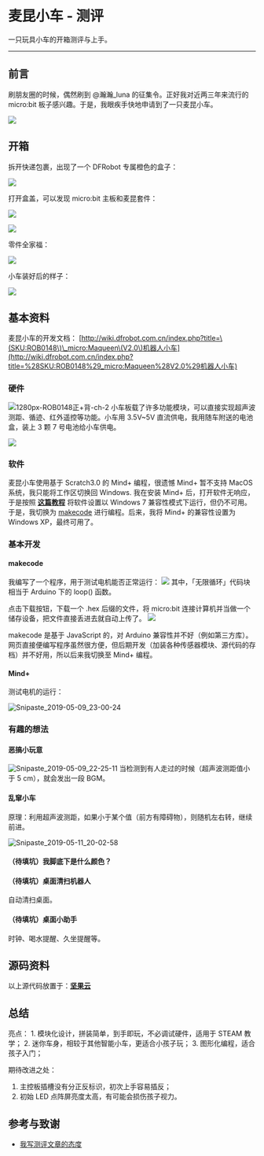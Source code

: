 # 麦昆小车 - 测评

一只玩具小车的开箱测评与上手。

---

## 前言

刷朋友圈的时候，偶然刷到 @瀚瀚\_luna 的征集令。正好我对近两三年来流行的 micro:bit 板子感兴趣。于是，我眼疾手快地申请到了一只麦昆小车。

![](https://image-backup-1253965369.cos.ap-guangzhou.myqcloud.com/20190509151403842/20190509034209667.png)

## 开箱

拆开快递包裹，出现了一个 DFRobot 专属橙色的盒子：

![](https://image-backup-1253965369.cos.ap-guangzhou.myqcloud.com/20190509151403842/IMG_0291.jpg)

打开盒盖，可以发现 micro:bit 主板和麦昆套件：

![](https://image-backup-1253965369.cos.ap-guangzhou.myqcloud.com/20190509151403842/IMG_0293.jpg)

![](https://image-backup-1253965369.cos.ap-guangzhou.myqcloud.com/20190509151403842/IMG_0294.jpg)

零件全家福：

![](https://image-backup-1253965369.cos.ap-guangzhou.myqcloud.com/20190509151403842/IMG_0296.jpg)

小车装好后的样子：

![](https://image-backup-1253965369.cos.ap-guangzhou.myqcloud.com/20190509151403842/IMG_0305.JPG)

## 基本资料

麦昆小车的开发文档： [http://wiki.dfrobot.com.cn/index.php?title=\(SKU:ROB0148\)\_micro:Maqueen\(V2.0\)机器人小车](http://wiki.dfrobot.com.cn/index.php?title=%28SKU:ROB0148%29_micro:Maqueen%28V2.0%29机器人小车)

### 硬件

![1280px-ROB0148&#x6B63;+&#x80CC;-ch-2](https://image-backup-1253965369.cos.ap-guangzhou.myqcloud.com/2019-05-15-130145.jpg) 小车板载了许多功能模块，可以直接实现超声波测距、循迹、红外遥控等功能。小车用 3.5V~5V 直流供电，我用随车附送的电池盒，装上 3 颗 7 号电池给小车供电。

![](https://image-backup-1253965369.cos.ap-guangzhou.myqcloud.com/20190509151403842/IMG_0306.JPG)

### 软件

麦昆小车使用基于 Scratch3.0 的 Mind+ 编程，很遗憾 Mind+ 暂不支持 MacOS 系统，我只能将工作区切换回 Windows. 我在安装 Mind+ 后，打开软件无响应，于是按照 [**这篇教程**](http://mc.dfrobot.com.cn/thread-267641-1-1.html) 将软件设置以 Windows 7 兼容性模式下运行，但仍不可用。于是，我切换为 [makecode](https://makecode.microbit.org/) 进行编程。后来，我将 Mind+ 的兼容性设置为 Windows XP，最终可用了。

### 基本开发

#### makecode

我编写了一个程序，用于测试电机能否正常运行： ![](https://image-backup-1253965369.cos.ap-guangzhou.myqcloud.com/20190509151403842/屏幕快照%202019-05-09%20下午5.39.44.png) 其中，「无限循环」代码块相当于 Arduino 下的 loop\(\) 函数。

点击下载按钮，下载一个 .hex 后缀的文件，将 micro:bit 连接计算机并当做一个储存设备，把文件直接丢进去就自动上传了。 ![](https://image-backup-1253965369.cos.ap-guangzhou.myqcloud.com/20190509151403842/20190509053649722.png)

makecode 是基于 JavaScript 的，对 Arduino 兼容性并不好（例如第三方库）。网页直接便编写程序虽然很方便，但后期开发（加装各种传感器模块、源代码的存档）并不好用，所以后来我切换至 Mind+ 编程。

#### Mind+

测试电机的运行：

![Snipaste\_2019-05-09\_23-00-24](https://image-backup-1253965369.cos.ap-guangzhou.myqcloud.com/2019-05-15-125933.png)

### 有趣的想法

#### 恶搞小玩意

![Snipaste\_2019-05-09\_22-25-11](https://image-backup-1253965369.cos.ap-guangzhou.myqcloud.com/2019-05-15-125956.png) 当检测到有人走过的时候（超声波测距值小于 5 cm），就会发出一段 BGM。

#### 乱窜小车

原理：利用超声波测距，如果小于某个值（前方有障碍物），则随机左右转，继续前进。

![Snipaste\_2019-05-11\_20-02-58](https://image-backup-1253965369.cos.ap-guangzhou.myqcloud.com/2019-05-15-130015.png)

#### （待填坑）我脚底下是什么颜色？

#### （待填坑）桌面清扫机器人

自动清扫桌面。

#### （待填坑）桌面小助手

时钟、喝水提醒、久坐提醒等。

## 源码资料

以上源代码放置于：[**坚果云**](https://www.jianguoyun.com/p/DYRixvgQ9Z2HBxivmL0B)

## 总结

亮点： 1. 模块化设计，拼装简单，到手即玩，不必调试硬件，适用于 STEAM 教学； 2. 迷你车身，相较于其他智能小车，更适合小孩子玩； 3. 图形化编程，适合孩子入门；

期待改进之处：

1. 主控板插槽没有分正反标识，初次上手容易插反；
2. 初始 LED 点阵屏亮度太高，有可能会损伤孩子视力。

## 参考与致谢

* [我写测评文章的态度](https://sspai.com/post/33612)


